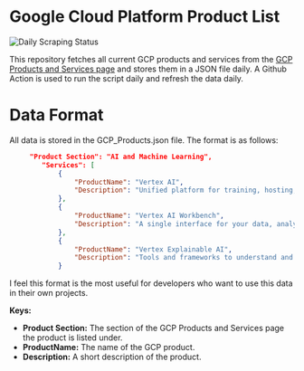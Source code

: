 # Google Cloud Platform Product List

![Daily Scraping Status](https://github.com/REllwood/gcp-product-list/actions/workflows/daily-scraping.yml/badge.svg)


This repository fetches all current GCP products and services from the [GCP Products and Services page](https://cloud.google.com/products/) and stores them in a JSON file daily. A Github Action is used to run the script daily and refresh the data daily.

# Data Format   

All data is stored in the GCP_Products.json file. The format is as follows:
```json
     "Product Section": "AI and Machine Learning",
        "Services": [
            {
                "ProductName": "Vertex AI",
                "Description": "Unified platform for training, hosting, and managing ML models."
            },
            {
                "ProductName": "Vertex AI Workbench",
                "Description": "A single interface for your data, analytics, and machine learning workflow."
            },
            {
                "ProductName": "Vertex Explainable AI",
                "Description": "Tools and frameworks to understand and interpret your machine learning models."
            }
```

I feel this format is the most useful for developers who want to use this data in their own projects.

<Strong>Keys:</Strong>
- **Product Section:** The section of the GCP Products and Services page the product is listed under.
- **ProductName:** The name of the GCP product.
- **Description:** A short description of the product.
